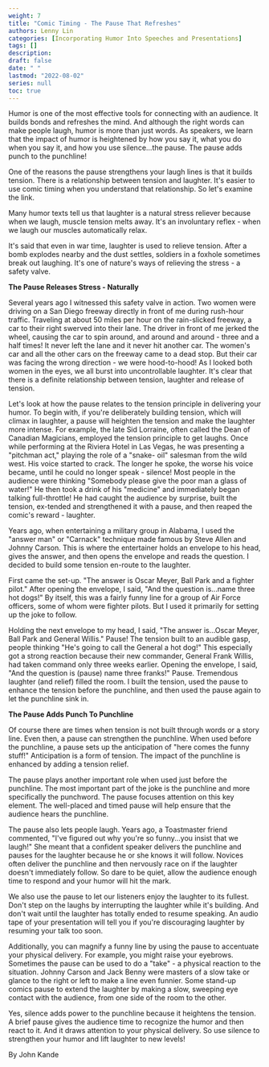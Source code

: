 ```yaml
---
weight: 7
title: "Comic Timing - The Pause That Refreshes"
authors: Lenny Lin
categories: [Incorporating Humor Into Speeches and Presentations]
tags: []
description: 
draft: false
date: " "
lastmod: "2022-08-02"
series: null
toc: true
---
```



Humor is one of the most effective tools for connecting with an audience. It builds bonds and refreshes the mind. And although the right words can make people laugh, humor is more than just words. As speakers, we learn that the impact of humor is heightened by how you say it, what you do when you say it, and how you use silence...the pause. The pause adds punch to the punchline!

One of the reasons the pause strengthens your laugh lines is that it builds tension. There is a relationship between tension and laughter. It's easier to use comic timing when you understand that relationship. So let's examine the link.

Many humor texts tell us that laughter is a natural stress reliever because when we laugh, muscle tension melts away. It's an involuntary reflex - when we laugh our muscles automatically relax.

It's said that even in war time, laughter is used to relieve tension. After a bomb explodes nearby and the dust settles, soldiers in a foxhole sometimes break out laughing. It's one of nature's ways of relieving the stress - a safety valve.

**The Pause Releases Stress - Naturally**

Several years ago I witnessed this safety valve in action. Two women were driving on a San Diego freeway directly in front of me during rush-hour traffic. Traveling at about 50 miles per hour on the rain-slicked freeway, a car to their right swerved into their lane. The driver in front of me jerked the wheel, causing the car to spin around, and around and around - three and a half times! It never left the lane and it never hit another car. The women's car and all the other cars on the freeway came to a dead stop. But their car was facing the wrong direction - we were hood-to-hood! As I looked both women in the eyes, we all burst into uncontrollable laughter. It's clear that there is a definite relationship between tension, laughter and release of tension.

Let's look at how the pause relates to the tension principle in delivering your humor. To begin with, if you're deliberately building tension, which will climax in laughter, a pause will heighten the tension and make the laughter more intense. For example, the late Sid Lorraine, often called the Dean of Canadian Magicians, employed the tension principle to get laughs. Once while performing at the Riviera Hotel in Las Vegas, he was presenting a "pitchman act," playing the role of a "snake- oil" salesman from the wild west. His voice started to crack. The longer he spoke, the worse his voice became, until he could no longer speak - silence! Most people in the audience were thinking "Somebody please give the poor man a glass of water!" He then took a drink of his "medicine" and immediately began talking full-throttle! He had caught the audience by surprise, built the tension, ex-tended and strengthened it with a pause, and then reaped the comic's reward - laughter.

Years ago, when entertaining a military group in Alabama, I used the "answer man" or "Carnack" technique made famous by Steve Allen and Johnny Carson. This is where the entertainer holds an envelope to his head, gives the answer, and then opens the envelope and reads the question. I decided to build some tension en-route to the laughter.

First came the set-up. "The answer is Oscar Meyer, Ball Park and a fighter pilot." After opening the envelope, I said, "And the question is...name three hot dogs!" By itself, this was a fairly funny line for a group of Air Force officers, some of whom were fighter pilots. But I used it primarily for setting up the joke to follow.

Holding the next envelope to my head, I said, "The answer is...Oscar Meyer, Ball Park and General Willis." Pause! The tension built to an audible gasp, people thinking "He's going to call the General a hot dog!" This especially got a strong reaction because their new commander, General Frank Willis, had taken command only three weeks earlier. Opening the envelope, I said, "And the question is (pause) name three franks!" Pause. Tremendous laughter (and relief) filled the room. I built the tension, used the pause to enhance the tension before the punchline, and then used the pause again to let the punchline sink in.

**The Pause Adds Punch To Punchline**

Of course there are times when tension is not built through words or a story line. Even then, a pause can strengthen the punchline. When used before the punchline, a pause sets up the anticipation of "here comes the funny stuff!" Anticipation is a form of tension. The impact of the punchline is enhanced by adding a tension relief.

The pause plays another important role when used just before the punchline. The most important part of the joke is the punchline and more specifically the punchword. The pause focuses attention on this key element. The well-placed and timed pause will help ensure that the audience hears the punchline.

The pause also lets people laugh. Years ago, a Toastmaster friend commented, "I've figured out why you're so funny...you insist that we laugh!" She meant that a confident speaker delivers the punchline and pauses for the laughter because he or she knows it will follow. Novices often deliver the punchline and then nervously race on if the laughter doesn't immediately follow. So dare to be quiet, allow the audience enough time to respond and your humor will hit the mark.

We also use the pause to let our listeners enjoy the laughter to its fullest. Don't step on the laughs by interrupting the laughter while it's building. And don't wait until the laughter has totally ended to resume speaking. An audio tape of your presentation will tell you if you're discouraging laughter by resuming your talk too soon.

Additionally, you can magnify a funny line by using the pause to accentuate your physical delivery. For example, you might raise your eyebrows. Sometimes the pause can be used to do a "take" - a physical reaction to the situation. Johnny Carson and Jack Benny were masters of a slow take or glance to the right or left to make a line even funnier. Some stand-up comics pause to extend the laughter by making a slow, sweeping eye contact with the audience, from one side of the room to the other.

Yes, silence adds power to the punchline because it heightens the tension. A brief pause gives the audience time to recognize the humor and then react to it. And it draws attention to your physical delivery. So use silence to strengthen your humor and lift laughter to new levels!

By John Kande
